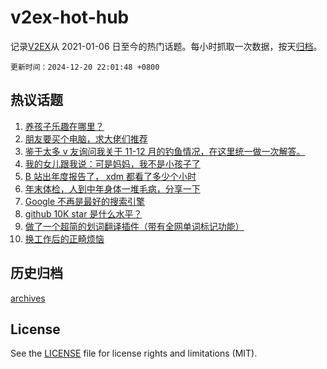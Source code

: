 # v2ex-hot-hub

 记录[V2EX](https://www.v2ex.com/)从 2021-01-06 日至今的热门话题。每小时抓取一次数据，按天[归档](archives)。

`更新时间：2024-12-20 22:01:48 +0800`

## 热议话题

1. [养孩子乐趣在哪里？](https://www.v2ex.com/t/1099022)
1. [朋友要买个电脑，求大佬们推荐](https://www.v2ex.com/t/1098934)
1. [鉴于太多 v 友询问我关于 11-12 月的钓鱼情况，在这里统一做一次解答。](https://www.v2ex.com/t/1098950)
1. [我的女儿跟我说：可是妈妈，我不是小孩子了](https://www.v2ex.com/t/1098954)
1. [B 站出年度报告了， xdm 都看了多少个小时](https://www.v2ex.com/t/1099050)
1. [年末体检，人到中年身体一堆毛病，分享一下](https://www.v2ex.com/t/1098962)
1. [Google 不再是最好的搜索引擎](https://www.v2ex.com/t/1098937)
1. [github 10K star 是什么水平？](https://www.v2ex.com/t/1098975)
1. [做了一个超简的划词翻译插件（带有全网单词标记功能）](https://www.v2ex.com/t/1099037)
1. [换工作后的正畸烦恼](https://www.v2ex.com/t/1098940)

## 历史归档

[archives](archives)

## License

See the [LICENSE](LICENSE) file for license rights and limitations (MIT).
